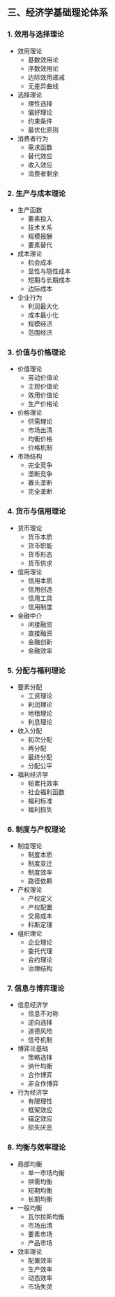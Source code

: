 ## 三、经济学基础理论体系

### 1. 效用与选择理论

- 效用理论
  - 基数效用论
  - 序数效用论
  - 边际效用递减
  - 无差异曲线
- 选择理论
  - 理性选择
  - 偏好理论
  - 约束条件
  - 最优化原则
- 消费者行为
  - 需求函数
  - 替代效应
  - 收入效应
  - 消费者剩余

### 2. 生产与成本理论

- 生产函数
  - 要素投入
  - 技术关系
  - 规模报酬
  - 要素替代
- 成本理论
  - 机会成本
  - 显性与隐性成本
  - 短期与长期成本
  - 边际成本
- 企业行为
  - 利润最大化
  - 成本最小化
  - 规模经济
  - 范围经济

### 3. 价值与价格理论

- 价值理论
  - 劳动价值论
  - 主观价值论
  - 效用价值论
  - 生产价格论
- 价格理论
  - 供需理论
  - 市场出清
  - 均衡价格
  - 价格机制
- 市场结构
  - 完全竞争
  - 垄断竞争
  - 寡头垄断
  - 完全垄断

### 4. 货币与信用理论

- 货币理论
  - 货币本质
  - 货币职能
  - 货币形态
  - 货币供求
- 信用理论
  - 信用本质
  - 信用创造
  - 信用工具
  - 信用制度
- 金融中介
  - 间接融资
  - 直接融资
  - 金融创新
  - 金融效率

### 5. 分配与福利理论

- 要素分配
  - 工资理论
  - 利润理论
  - 地租理论
  - 利息理论
- 收入分配
  - 初次分配
  - 再分配
  - 最终分配
  - 分配公平
- 福利经济学
  - 帕累托效率
  - 社会福利函数
  - 福利标准
  - 福利损失

### 6. 制度与产权理论

- 制度理论
  - 制度本质
  - 制度变迁
  - 制度效率
  - 路径依赖
- 产权理论
  - 产权定义
  - 产权配置
  - 交易成本
  - 科斯定理
- 组织理论
  - 企业理论
  - 委托代理
  - 合约理论
  - 治理结构

### 7. 信息与博弈理论

- 信息经济学
  - 信息不对称
  - 逆向选择
  - 道德风险
  - 信号机制
- 博弈论基础
  - 策略选择
  - 纳什均衡
  - 合作博弈
  - 非合作博弈
- 行为经济学
  - 有限理性
  - 框架效应
  - 锚定效应
  - 损失厌恶

### 8. 均衡与效率理论

- 局部均衡
  - 单一市场均衡
  - 供需均衡
  - 短期均衡
  - 长期均衡
- 一般均衡
  - 瓦尔拉斯均衡
  - 市场出清
  - 要素市场
  - 产品市场
- 效率理论
  - 配置效率
  - 生产效率
  - 动态效率
  - 市场失灵
